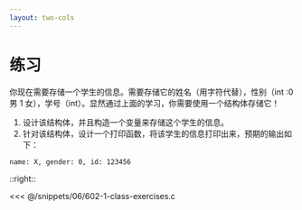 ```yaml
---
layout: two-cols
---
```


# 练习

你现在需要存储一个学生的信息。需要存储它的姓名（用字符代替），性别（int :0 男 1 女），学号（int）。显然通过上面的学习，你需要使用一个结构体存储它！

1. 设计该结构体，并且构造一个变量来存储这个学生的信息。
2. 针对该结构体，设计一个打印函数，将该学生的信息打印出来，预期的输出如下：

```bash
name: X, gender: 0, id: 123456
```

::right::

<div class="pl-10" v-click>

<<< @/snippets/06/602-1-class-exercises.c

</div>
